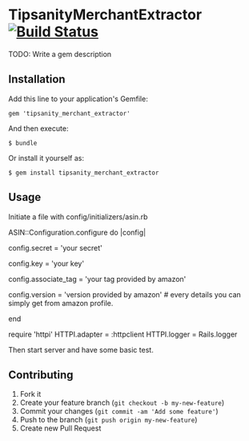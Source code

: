 # TipsanityMerchantExtractor [![Build Status](https://www.travis-ci.org/umeshblader3/TipsanityMerchantExtractor.png)](https://www.travis-ci.org/umeshblader3/TipsanityMerchantExtractor)

TODO: Write a gem description

## Installation

Add this line to your application's Gemfile:

    gem 'tipsanity_merchant_extractor'

And then execute:

    $ bundle

Or install it yourself as:

    $ gem install tipsanity_merchant_extractor

## Usage

Initiate a file with config/initializers/asin.rb

ASIN::Configuration.configure do |config|

  config.secret         = 'your secret'

  config.key            = 'your key'

  config.associate_tag  = 'your tag provided by amazon'

  config.version = 'version provided by amazon' # every details you can simply get from amazon profile.  
  
end

require 'httpi'
HTTPI.adapter = :httpclient
HTTPI.logger  = Rails.logger

Then start server and have some basic test.

## Contributing

1. Fork it
2. Create your feature branch (`git checkout -b my-new-feature`)
3. Commit your changes (`git commit -am 'Add some feature'`)
4. Push to the branch (`git push origin my-new-feature`)
5. Create new Pull Request